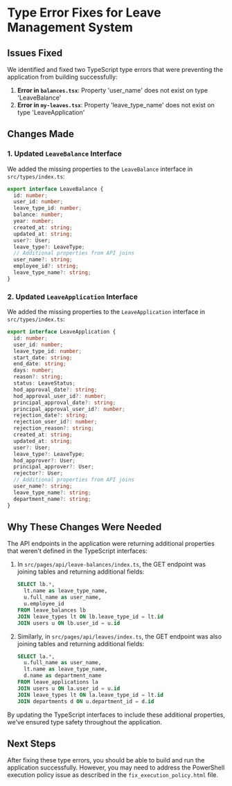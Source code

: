 # Type Error Fixes for Leave Management System

## Issues Fixed

We identified and fixed two TypeScript type errors that were preventing the application from building successfully:

1. **Error in `balances.tsx`**: Property 'user_name' does not exist on type 'LeaveBalance'
2. **Error in `my-leaves.tsx`**: Property 'leave_type_name' does not exist on type 'LeaveApplication'

## Changes Made

### 1. Updated `LeaveBalance` Interface

We added the missing properties to the `LeaveBalance` interface in `src/types/index.ts`:

```typescript
export interface LeaveBalance {
  id: number;
  user_id: number;
  leave_type_id: number;
  balance: number;
  year: number;
  created_at: string;
  updated_at: string;
  user?: User;
  leave_type?: LeaveType;
  // Additional properties from API joins
  user_name?: string;
  employee_id?: string;
  leave_type_name?: string;
}
```

### 2. Updated `LeaveApplication` Interface

We added the missing properties to the `LeaveApplication` interface in `src/types/index.ts`:

```typescript
export interface LeaveApplication {
  id: number;
  user_id: number;
  leave_type_id: number;
  start_date: string;
  end_date: string;
  days: number;
  reason?: string;
  status: LeaveStatus;
  hod_approval_date?: string;
  hod_approval_user_id?: number;
  principal_approval_date?: string;
  principal_approval_user_id?: number;
  rejection_date?: string;
  rejection_user_id?: number;
  rejection_reason?: string;
  created_at: string;
  updated_at: string;
  user?: User;
  leave_type?: LeaveType;
  hod_approver?: User;
  principal_approver?: User;
  rejector?: User;
  // Additional properties from API joins
  user_name?: string;
  leave_type_name?: string;
  department_name?: string;
}
```

## Why These Changes Were Needed

The API endpoints in the application were returning additional properties that weren't defined in the TypeScript interfaces:

1. In `src/pages/api/leave-balances/index.ts`, the GET endpoint was joining tables and returning additional fields:
   ```sql
   SELECT lb.*,
     lt.name as leave_type_name,
     u.full_name as user_name,
     u.employee_id
   FROM leave_balances lb
   JOIN leave_types lt ON lb.leave_type_id = lt.id
   JOIN users u ON lb.user_id = u.id
   ```

2. Similarly, in `src/pages/api/leaves/index.ts`, the GET endpoint was also joining tables and returning additional fields:
   ```sql
   SELECT la.*,
     u.full_name as user_name,
     lt.name as leave_type_name,
     d.name as department_name
   FROM leave_applications la
   JOIN users u ON la.user_id = u.id
   JOIN leave_types lt ON la.leave_type_id = lt.id
   JOIN departments d ON u.department_id = d.id
   ```

By updating the TypeScript interfaces to include these additional properties, we've ensured type safety throughout the application.

## Next Steps

After fixing these type errors, you should be able to build and run the application successfully. However, you may need to address the PowerShell execution policy issue as described in the `fix_execution_policy.html` file.
